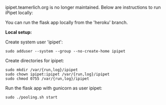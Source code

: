ipipet.teamerlich.org is no longer maintained. Below are instructions to run iPipet locally:

You can run the flask app locally from the 'heroku' branch.

**Local setup:**

Create system user 'ipipet':
```
sudo adduser --system --group --no-create-home ipipet
```

Create directories for ipipet:
```
sudo mkdir /var/{run,log}/ipipet
sudo chown ipipet:ipipet /var/{run,log}/ipipet
sudo chmod 0755 /var/{run,log}/ipipet
```

Run the flask app with gunicorn as user ipipet:
```
sudo ./pooling.sh start
```

